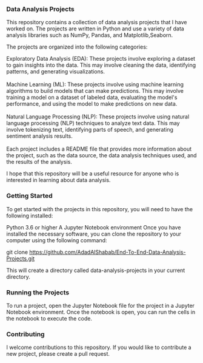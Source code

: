 ### Data Analysis Projects
This repository contains a collection of data analysis projects that I have worked on. The projects are written in Python and use a variety of data analysis libraries such as NumPy, Pandas, and Matplotlib,Seaborn.

The projects are organized into the following categories:

Exploratory Data Analysis (EDA): These projects involve exploring a dataset to gain insights into the data. This may involve cleaning the data, identifying patterns, and generating visualizations.</br></br>
Machine Learning (ML): These projects involve using machine learning algorithms to build models that can make predictions. This may involve training a model on a dataset of labeled data, evaluating the model's performance, and using the model to make predictions on new data.</br></br>
Natural Language Processing (NLP): These projects involve using natural language processing (NLP) techniques to analyze text data. This may involve tokenizing text, identifying parts of speech, and generating sentiment analysis results.</br></br>
Each project includes a README file that provides more information about the project, such as the data source, the data analysis techniques used, and the results of the analysis.</br>

I hope that this repository will be a useful resource for anyone who is interested in learning about data analysis.

### Getting Started
To get started with the projects in this repository, you will need to have the following installed:

Python 3.6 or higher
A Jupyter Notebook environment
Once you have installed the necessary software, you can clone the repository to your computer using the following command:

git clone https://github.com/AdadAlShabab/End-To-End-Data-Analysis-Projects.git

This will create a directory called data-analysis-projects in your current directory.

### Running the Projects
To run a project, open the Jupyter Notebook file for the project in a Jupyter Notebook environment. Once the notebook is open, you can run the cells in the notebook to execute the code.

### Contributing
I welcome contributions to this repository. If you would like to contribute a new project, please create a pull request.
